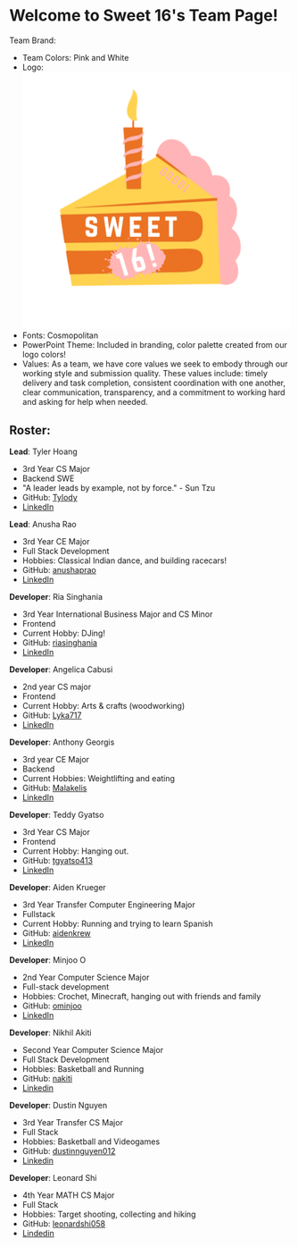 # Welcome to Sweet 16's Team Page!

Team Brand:

- Team Colors: Pink and White
- Logo: ![Sweet 16 logo](./branding/sweet16logo.png)
- Fonts: Cosmopolitan
- PowerPoint Theme: Included in branding, color palette created from our logo colors!
- Values: As a team, we have core values we seek to embody through our working style and submission quality. These values include: timely delivery and task completion, consistent coordination with one another, clear communication, transparency, and a commitment to working hard and asking for help when needed.

## Roster:

**Lead**: Tyler Hoang

- 3rd Year CS Major
- Backend SWE
- "A leader leads by example, not by force." - Sun Tzu
- GitHub: [Tylody](https://github.com/Tylody)
- [LinkedIn](https://www.linkedin.com/in/tyler-hoang-8079ab246/)

**Lead**: Anusha Rao

- 3rd Year CE Major
- Full Stack Development
- Hobbies: Classical Indian dance, and building racecars!
- GitHub: [anushaprao](https://github.com/anushaprao)
- [LinkedIn](www.linkedin.com/in/anusha-p-rao)

**Developer**: Ria Singhania

- 3rd Year International Business Major and CS Minor
- Frontend
- Current Hobby: DJing!
- GitHub: [riasinghania](https://github.com/riasinghania)
- [LinkedIn](https://www.linkedin.com/in/ria-singhania/)

**Developer**: Angelica Cabusi

- 2nd year CS major
- Frontend
- Current Hobby: Arts & crafts (woodworking)
- GitHub: [Lyka717](https://github.com/Lyka717)
- [LinkedIn](https://www.linkedin.com/in/angelica-cabusi-715a62246/)

**Developer**: Anthony Georgis

- 3rd year CE Major
- Backend
- Current Hobbies: Weightlifting and eating
- GitHub: [Malakelis](https://github.com/Malakelis)
- [LinkedIn](https://www.linkedin.com/in/anthony-georgis-awg/)

**Developer**: Teddy Gyatso

- 3rd Year CS Major
- Frontend
- Current Hobby: Hanging out.
- GitHub: [tgyatso413](https://github.com/tgyatso413)
- [LinkedIn](https://www.linkedin.com/in/teddy-gyatso/)

**Developer**: Aiden Krueger

- 3rd Year Transfer Computer Engineering Major
- Fullstack
- Current Hobby: Running and trying to learn Spanish
- GitHub: [aidenkrew](https://github.com/aidenkrew)
- [LinkedIn](https://www.linkedin.com/in/aiden-krueger-951699247/)

**Developer**: Minjoo O

- 2nd Year Computer Science Major
- Full-stack development
- Hobbies: Crochet, Minecraft, hanging out with friends and family
- GitHub: [ominjoo](https://github.com/ominjoo)
- [LinkedIn](https://linkedin.com/in/minjoo-o)

**Developer**: Nikhil Akiti

- Second Year Computer Science Major
- Full Stack Development
- Hobbies: Basketball and Running
- GitHub: [nakiti](https://github.com/Nakiti)
- [Linkedin](https://www.linkedin.com/in/nikhil-akiti-445bb6242/)

**Developer**: Dustin Nguyen

- 3rd Year Transfer CS Major
- Full Stack
- Hobbies: Basketball and Videogames
- GitHub: [dustinnguyen012](https://github.com/dustinnguyen012)
- [Linkedin](https://www.linkedin.com/in/dustin-nguyen-429256240/)

**Developer**: Leonard Shi

- 4th Year MATH CS Major
- Full Stack
- Hobbies: Target shooting, collecting and hiking
- GitHub: [leonardshi058](https://github.com/leonardshi058)
- [Lindedin](https://www.linkedin.com/in/chang-shi-439976263/)
